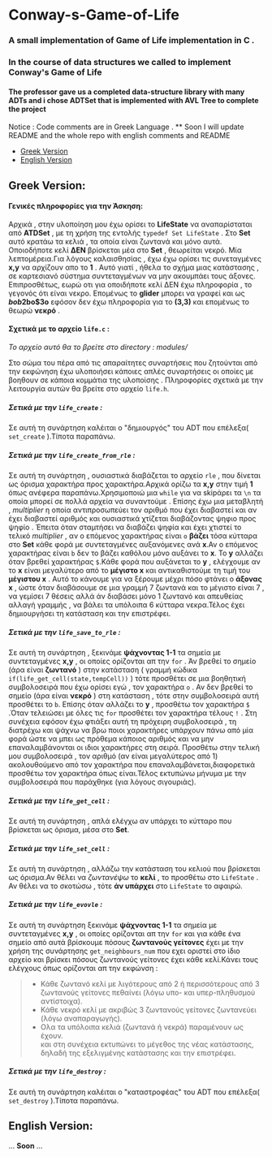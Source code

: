 # Conway-s-Game-of-Life


### A small implementation of Game of Life implementation in C . 
### In the course of data structures we called to implement Conway's Game of Life 
#### The professor gave us a completed data-structure library with many ADTs and i chose ADTSet that is implemented with AVL Tree to complete the project

Notice : Code comments are in Greek Language . **
Soon I will update README and the whole repo with english comments and README

* [Greek Version](#Greek-Version)
* [English Version](#English-Version)

## Greek Version:

#### Γενικές πληροφορίες για την Άσκηση:
Αρχικά , στην υλοποίηση μου έχω ορίσει το **LifeState** να αναπαρίσταται από **ATDSet**  , με τη χρήση της εντολής `typedef Set LifeState` . Στο **Set** αυτό κρατάω τα κελιά , τα οποία είναι ζωντανά και μόνο αυτά. Οποιοδήποτε κελί **ΔΕΝ** βρίσκεται μέα στο **Set** , θεωρείται νεκρό.
Μία λεπτομέρεια.Για λόγους καλαισθησίας , έχω έχω ορίσει τις συνεταγμένες **x,y** να αρχίζουν απο το **1** . Αυτό γιατί , ήθελα το σχήμα μιας κατάστασης , σε καρτεσιανό σύστημα συντεταγμένων να μην ακουμπάει τους άξονες. Επιπροσθέτως, εωρώ οτι για οποιδήποτε κελί ΔΕΝ έχω πληροφορία , το γεγονός ότι είναι νεκρο.
Επομένως το **glider** μπορει να γραφεί και ως **$bob$2bo$3o** εφόσον δεν έχω πληροφορία για το **(3,3)** και επομένως το θεωρώ **νεκρό** .

#### Σχετικά με το αρχείο `life.c` : 
*Το αρχείο αυτό θα το βρείτε στο directory  : modules/*

Στο σώμα του πέρα από τις απαραίτητες συναρτήσεις που ζητούνται από την εκφώνηση έχω υλοποιήσει κάποιες απλές συναρτήσεις οι οποίες με βοηθουν σε κάποια κομμάτια της υλοποίσης . Πληροφορίες σχετικά με την λειτουργία αυτών θα βρείτε στο αρχείο `life.h`.

##### Σετικά με την `life_create` :
Σε αυτή τη συνάρτηση καλέιται ο "δημιουργός" του ADT που επέλεξα( `set_create` ).Τίποτα παραπάνω.

##### Σετικά με την `life_create_from_rle` :
Σε αυτή τη συνάρτηση , ουσιαστικά διαβάζεται το αρχείο `rle` , που δίνεται ως όρισμα χαρακτήρα προς χαρακτήρα.Αρχικά ορίζω τα **x,y** στην τιμή **1** όπως ανέφερα παραπάνω.Χρησιμοποιώ μια `while` για να skipάρει τα `\n` τα οποία μπορεί σε πολλά αρχεία να συναντούμε . Επίσης έχω μια μεταβλητή , *multiplier*  η οποία αντιπροσωπεύει τον αριθμό που έχει διαβαστεί και αν έχει διαβαστεί αριθμός και ουσιαστικά χτίζεται διαβάζοντας ψηφιο προς ψηφίο . Έπειτα όταν σταμτήσει να διαβάζει ψηφία και έχει χτιστεί το τελικό *multiplier* , αν ο επόμενος χαρακτήρας είναι `o` **βάζει** τόσα κύτταρα στο **Set** κάθε φορά με συντεταγμένες αυξανόμενες ανά **x**.Αν ο επόμενος χαρακτήρας είναι `b` δεν το βάζει καθόλου μόνο αυξάνει το **x**. To **y** αλλάζει όταν βρεθεί χαρακτήρας `$`.Κάθε φορά που αυξάνεται το **y** , ελέγχουμε αν το **x** είναι μεγαλύτερο από το **μέγιστο x** και αντικαθιστούμε τη τιμή του **μέγιστου x** . Αυτό το κάνουμε για να ξέρουμε μέχρι πόσο φτάνει ο **άξονας x** , ώστε όταν διαβάσουμε σε μια γραμμή 7 ζωντανά και το μέγιστο είναι 7 , να γεμίσει 7 θέσεις αλλά άν διαβάσει μόνο 1 ζωντανό και απευθείας αλλαγή γραμμής , να βάλει τα υπόλοιπα 6 κύτταρα νεκρα.Τέλος έχει δημιουργήσει τη κατάσταση και την επιστρέφει.

##### Σετικά με την `life_save_to_rle` :
Σε αυτή τη συνάρτηση ,  ξεκινάμε **ψάχνοντας 1-1** τα σημεία με συντεταγμένες **x,y** , οι οποίες ορίζονται απ την `for` . Άν βρεθεί το σημείο (άρα είναι **ζωντανό** ) στην κατάσταση ( γραμμή κώδικα `if(life_get_cell(state,tempCell))` ) τότε προσθέτει σε μια βοηθητική συμβολοσειρά που έχω ορίσει εγώ , τον χαρακτήρα `o` . Αν δεν βρεθεί το σημείο (άρα είναι **νεκρό** ) στη κατάσταση , τότε στην συμβολοσειρά αυτή προσθέτει το  `b`. Επίσης όταν αλλάζει το **y** , προσθέτω τον χαρακτήρα `$` .Όταν τελειώσει με όλες τις `for` προσθέτει τον χαρακτήρα τέλους `!` . Στη συνέχεια εφόσον έχω φτιάξει αυτή τη πρόχειρη συμβολοσειρά , τη διατρέχω και ψάχνω να βρω ποιοι χαρακτήρες υπάρχουν πάνω από μία φορά ώστε να μπει ως πρόθεμα κάποιος αριθμός και να μην επαναλαμβάνονται οι ιδιοι χαρακτήρες στη σειρά. Προσθέτω στην τελική μου συμβολοσειρά , τον αριθμό (αν είναι μεγαλύτερος από 1) ακολουθούμενο από τον χαρακτήρα που επαναλαμβάνεται,διαφορετικά προσθέτω τον χαρακτήρα όπως είναι.Τέλος εκτυπώνω μήνυμα με την συμβολοσειρά που παράχθηκε (για λόγους σιγουριάς).

##### Σετικά με την `life_get_cell` :
Σε αυτή τη συνάρτηση , απλά ελέγχω αν υπάρχει το κύτταρο που βρίσκεται ως όρισμα, μέσα στο **Set**.

##### Σετικά με την `life_set_cell` :
Σε αυτή τη συνάρτηση , αλλάζω την κατάσταση του κελιού που βρίσκεται ως όρισμα.Αν θέλει να *ζωντανέψω* το **κελί** , το προσθέτω στο `LifeState` . Αν θέλει να το σκοτώσω , τότε **άν υπάρχει** στο `LifeState` το αφαιρώ.

##### Σετικά με την `life_evovle` :
Σε αυτή τη συνάρτηση ξεκινάμε **ψάχνοντας 1-1** τα σημεία με συντεταγμένες **x,y** , οι οποίες ορίζονται απ την `for`  και για κάθε ένα σημείο από αυτά βρίσκουμε πόσους **ζωντανούς γείτονες** έχει με την χρήση της συνάρτησης `get_neighbours_num` που εχει οριστεί στο ίδιο αρχείο και βρίσκει πόσους ζωντανούς γείτονες έχει κάθε κελί.Κάνει τους ελέγχους όπως ορίζονται απ την εκφώνση :  
> * Κάθε ζωντανό κελί με λιγότερους από 2 ή περισσότερους από 3 ζωντανούς γείτονες πεθαίνει (λόγω υπο- και υπερ-πληθυσμού αντίστοιχα).  
> * Κάθε νεκρό κελί με ακριβώς 3 ζωντανούς γείτονες ζωντανεύει (λόγω αναπαραγωγής).  
> * Ολα τα υπόλοιπα κελιά (ζωντανά ή νεκρά) παραμένουν ως έχουν.  
και στη συνέχεια εκτυπώνει το μέγεθος της νέας κατάστασης, δηλαδή της εξελιγμένης κατάστασης και την επιστρέφει.  

##### Σετικά με την `life_destroy` :
Σε αυτή τη συνάρτηση καλέιται ο "καταστροφέας" του ADT που επέλεξα( `set_destroy` ).Τίποτα παραπάνω.


## English Version:

... **Soon** ...
